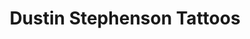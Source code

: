 ---
title: "Dustin Stephenson Tattoos"
url: /saarbruecken/dustin-stephenson-tattoos/
shop: Tattoo
---